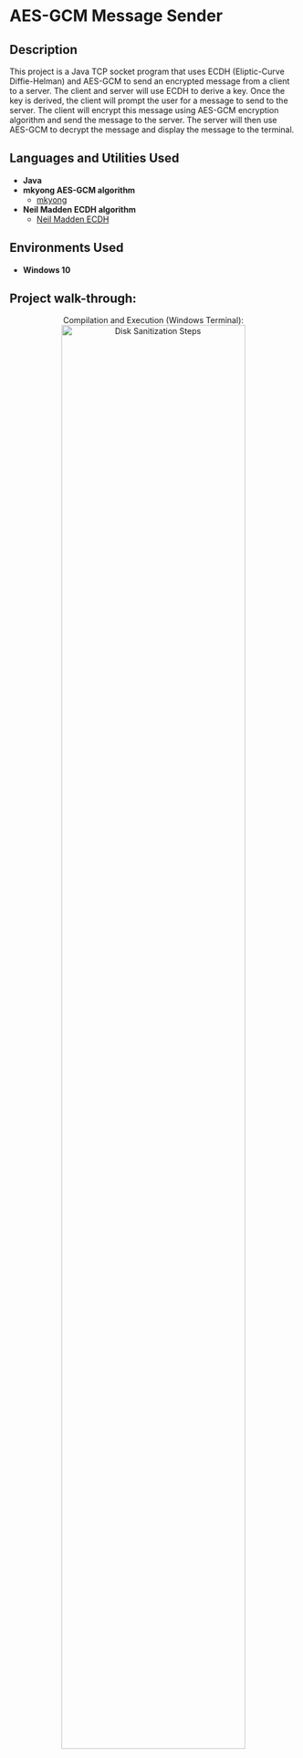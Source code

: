 <h1>AES-GCM Message Sender</h1>


<h2>Description</h2>
This project is a Java TCP socket program that uses ECDH (Eliptic-Curve Diffie-Helman) and AES-GCM to send an encrypted message from a client to a server. The client and server will use ECDH to derive a key. Once the key is derived, the client  will prompt the user for a message to send to the server. The client will encrypt this message using AES-GCM encryption algorithm and send the message to the server. The server will then use AES-GCM to decrypt the message and display the message to the terminal. 
<br />


<h2>Languages and Utilities Used</h2>

- <b>Java</b> 
- <b> mkyong AES-GCM algorithm </b>
  - [mkyong](https://github.com/mkyong/core-java/tree/master/java-crypto/src/main/java/com/mkyong/crypto)
- <b> Neil Madden ECDH algorithm </b>
  - [Neil Madden ECDH](https://neilmadden.blog/2016/05/20/ephemeral-elliptic-curve-diffie-hellman-key-agreement-in-java/#more-2269)

<h2>Environments Used </h2>

- <b>Windows 10</b>

<h2>Project walk-through:</h2>
<p align="center">
Compilation and Execution (Windows Terminal): <br/>
<img src="https://imgur.com/cuv1jwO" height="80%" width="80%" alt="Disk Sanitization Steps"/>
<br />
<br />
</p>

